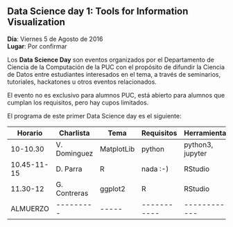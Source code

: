 ## Data Science day 1: Tools for Information Visualization
**Día**: Viernes 5 de Agosto de 2016 <br/>
**Lugar**: Por confirmar

Los **Data Science Day** son eventos organizados por el Departamento de Ciencia de la Computación 
de la PUC con el propósito de difundir la Ciencia de Datos entre estudiantes interesados en el tema,
a través de seminarios, tutoriales, hackatones u otros eventos relacionados.

El evento no es exclusivo para alumnos PUC, está abierto para alumnos que cumplan los requisitos, pero
hay cupos limitados. 

El programa de este primer Data Science day es el siguiente:

| Horario	| Charlista	| Tema	| Requisitos	| Herramientas	| Descripcion |
| ------- | --------- | ----- | ----------- | ------------- | ----------- | 
| 10-10.30 | V. Dominguez | MatplotLib | python | python3, jupyter | ----------- | 
| 10.45-11-15 | D. Parra | R | nada :-) | RStudio | ----------- | 
| 11.30-12 | G. Contreras | ggplot2 | R | RStudio | ----------- | 
| ALMUERZO | --------- | ----- | ----------- | ------------- | ----------- | 

<!--- 2 - 2.30	[J. Schellman]	Shiny	R	RStudio, HTML		
2.45-3.15	V. Peña	Aplicaciones		d3.js, leaflet.js	Casos de uso de Visualizacion y Analytics	
3.30-4.15	N. Kawas	D3.js	Javascript	Navegador actual	Intro a D3.js	
4.30-5	I. Donoso	D3.js	D3.js 101	Navegador actual	Interacciones	
5.15-5.45	D. Flores	Dashboards	Javascript	DC.js, Crossfilter.js	Implementacion de dashboard	-->

